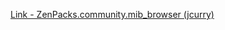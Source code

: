 [Link - ZenPacks.community.mib_browser (jcurry)](https://github.com/jcurry/ZenPacks.community.mib_browser)
